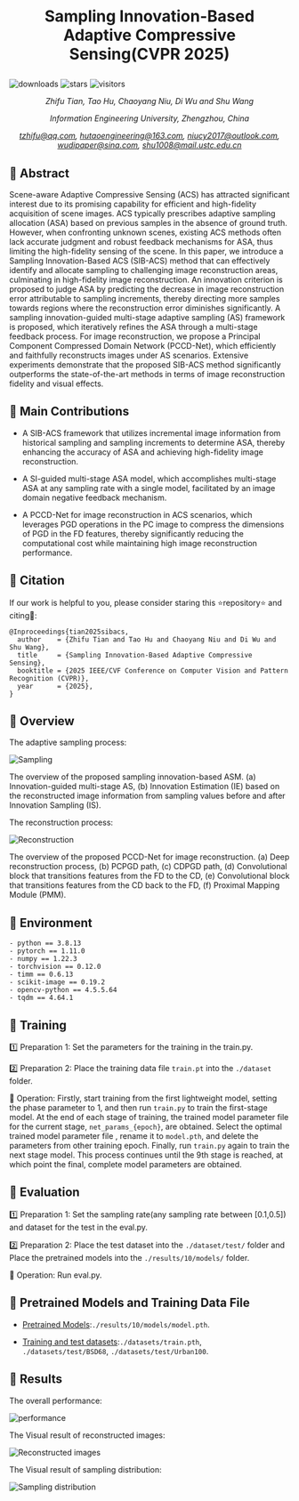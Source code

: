 # <p align="center">Sampling Innovation-Based Adaptive Compressive Sensing(CVPR 2025)</p>

![downloads](https://img.shields.io/github/downloads/giant-pandada.SIB-ACS_CVPR2025/total)
![stars](https://img.shields.io/github/stars/giant-pandada/SIB-ACS_CVPR2025.svg)
![visitors](https://visitor-badge.glitch.me/badge?page_id=giant-pandada.SIB-ACS_CVPR2025&left_color=green&right_color=red)

*<p align="center">Zhifu Tian, Tao Hu, Chaoyang Niu, Di Wu and Shu Wang</p>*

*<p align="center">Information Engineering University, Zhengzhou, China</p>*

*<p align="center">tzhifu@qq.com, hutaoengineering@163.com, niucy2017@outlook.com, wudipaper@sina.com, shu1008@mail.ustc.edu.cn</p>*

## :dart: Abstract
Scene-aware Adaptive Compressive Sensing (ACS) has attracted significant interest due to its promising capability for efficient and high-fidelity acquisition of scene images. ACS typically prescribes adaptive sampling allocation (ASA) based on previous samples in the absence of ground truth. However, when confronting unknown scenes, existing ACS methods often lack accurate judgment and robust feedback mechanisms for ASA, thus limiting the high-fidelity sensing of the scene. In this paper, we introduce a Sampling Innovation-Based ACS (SIB-ACS) method that can effectively identify and allocate sampling to challenging image reconstruction areas, culminating in high-fidelity image reconstruction. An innovation criterion is proposed to judge ASA by predicting the decrease in image reconstruction error attributable to sampling increments, thereby directing more samples towards regions where the reconstruction error diminishes significantly. A sampling innovation-guided multi-stage adaptive sampling (AS) framework is proposed, which iteratively refines the ASA through a multi-stage feedback process. For image reconstruction, we propose a Principal Component Compressed Domain Network (PCCD-Net), which efficiently and faithfully reconstructs images under AS scenarios. Extensive experiments demonstrate that the proposed SIB-ACS method significantly outperforms the state-of-the-art methods in terms of image reconstruction fidelity and visual effects.

## :loudspeaker: Main Contributions

- A SIB-ACS framework that utilizes incremental image information from historical sampling and sampling increments to determine ASA, thereby enhancing the accuracy of ASA and achieving high-fidelity image reconstruction.

- A SI-guided multi-stage ASA model, which accomplishes multi-stage ASA at any sampling rate with a single model, facilitated by an image domain negative feedback mechanism.

- A PCCD-Net for image reconstruction in ACS scenarios, which leverages PGD operations in the PC image to compress the dimensions of PGD in the FD features, thereby significantly reducing the computational cost while maintaining high image reconstruction performance.

## :gift_heart: Citation
If our work is helpful to you, please consider staring this :star:repository:star: and citing:rose::
```
@Inproceedings{tian2025sibacs,
  author    = {Zhifu Tian and Tao Hu and Chaoyang Niu and Di Wu and Shu Wang},
  title     = {Sampling Innovation-Based Adaptive Compressive Sensing},
  booktitle = {2025 IEEE/CVF Conference on Computer Vision and Pattern Recognition (CVPR)},
  year      = {2025},
}
```

## :helicopter: Overview
The adaptive sampling process:

![Sampling](https://github.com/giant-pandada/SIB-ACS_CVPR2025/blob/main/figures/Sampling.png) 

The overview of the proposed sampling innovation-based ASM. (a) Innovation-guided multi-stage AS, (b) Innovation Estimation (IE) based on the reconstructed image information from sampling values before and after Innovation Sampling (IS).

The reconstruction process:

![Reconstruction](https://github.com/giant-pandada/SIB-ACS_CVPR2025/blob/main/figures/Reconstruction.png) 

The overview of the proposed PCCD-Net for image reconstruction. (a) Deep reconstruction process, (b) PCPGD path, (c) CDPGD path, (d) Convolutional block that transitions features from the FD to the CD, (e) Convolutional block that transitions features from the CD back to the FD, (f) Proximal Mapping Module (PMM).

## :egg: Environment
```
- python == 3.8.13
- pytorch == 1.11.0
- numpy == 1.22.3
- torchvision == 0.12.0
- timm == 0.6.13
- scikit-image == 0.19.2
- opencv-python == 4.5.5.64
- tqdm == 4.64.1
```

## :hatching_chick: Training
:one: Preparation 1: 
Set the parameters for the training in the train.py.

:two: Preparation 2: 
Place the training data file `train.pt` into the `./dataset` folder.

:triangular_flag_on_post: Operation: 
Firstly, start training from the first lightweight model, setting the phase parameter to 1, and then run `train.py` to train the first-stage model. At the end of each stage of training, the trained model parameter file for the current stage, `net_params_{epoch}`, are obtained. Select the optimal trained model parameter file , rename it to `model.pth`, and delete the parameters from other training epoch. Finally, run `train.py` again to train the next stage model. This process continues until the 9th stage is reached, at which point the final, complete model parameters are obtained.

## :baby_chick: Evaluation
:one: Preparation 1: 
Set the sampling rate(any sampling rate between [0.1,0.5]) and dataset for the test in the eval.py.

:two: Preparation 2: 
Place the test dataset into the `./dataset/test/` folder and Place the pretrained models into the `./results/10/models/` folder.

:triangular_flag_on_post: Operation: 
Run eval.py.

## :link: Pretrained Models and Training Data File

- [Pretrained Models](https://pan.baidu.com/s/1RTfLRxqy-embWdtUf6TG7g?pwd=wxkq):`./results/10/models/model.pth`.

- [Training and test datasets](https://pan.baidu.com/s/17XfBHsJJOLR3SKurVRgGVg?pwd=r564):`./datasets/train.pth`, `./datasets/test/BSD68`, `./datasets/test/Urban100`.

## :poultry_leg: Results
The overall performance:

![performance](https://github.com/giant-pandada/SIB-ACS_CVPR2025/blob/main/figures/Performance.png) 

The Visual result of reconstructed images:

![Reconstructed images](https://github.com/giant-pandada/SIB-ACS_CVPR2025/blob/main/figures/Reconstructedimages.png) 

The Visual result of sampling distribution:

![Sampling distribution](https://github.com/giant-pandada/SIB-ACS_CVPR2025/blob/main/figures/Samplingdistribution.png) 




